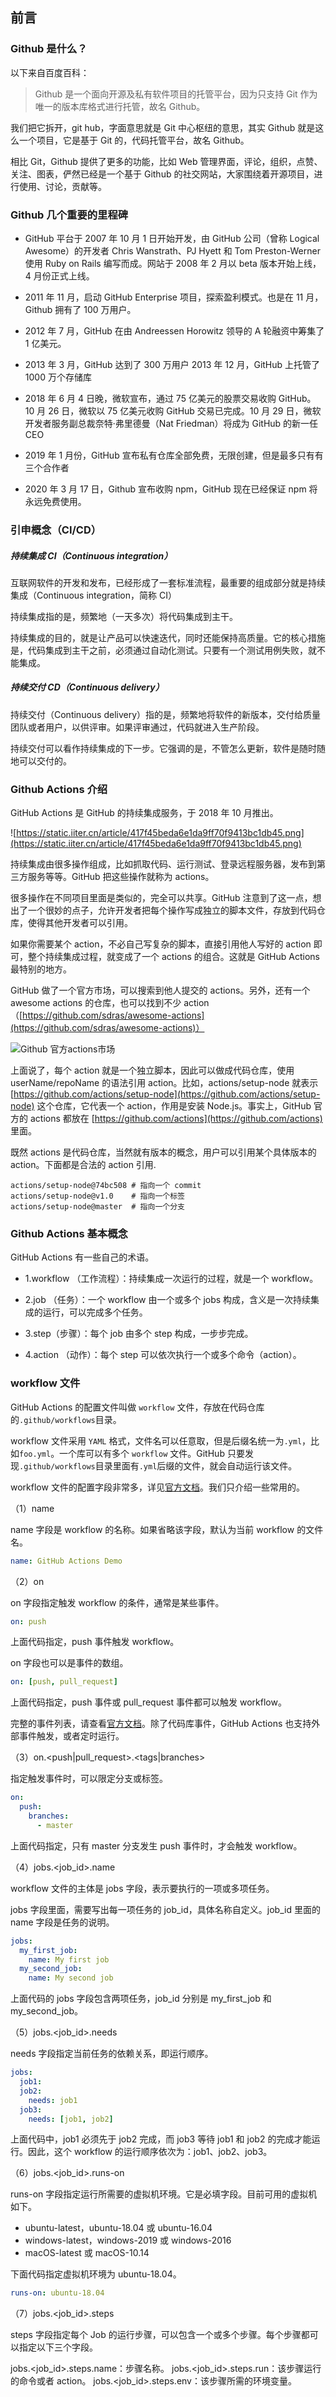 ## 前言

### Github 是什么？

以下来自百度百科：

> Github 是一个面向开源及私有软件项目的托管平台，因为只支持 Git 作为唯一的版本库格式进行托管，故名 Github。

我们把它拆开，git hub，字面意思就是 Git 中心枢纽的意思，其实 Github 就是这么一个项目，它是基于 Git 的，代码托管平台，故名 Github。

相比 Git，Github 提供了更多的功能，比如 Web 管理界面，评论，组织，点赞、关注、图表，俨然已经是一个基于 Github 的社交网站，大家围绕着开源项目，进行使用、讨论，贡献等。

### Github 几个重要的里程碑

- GitHub 平台于 2007 年 10 月 1 日开始开发，由 GitHub 公司（曾称 Logical Awesome）的开发者 Chris Wanstrath、PJ Hyett 和 Tom Preston-Werner 使用 Ruby on Rails 编写而成。网站于 2008 年 2 月以 beta 版本开始上线，4 月份正式上线。

- 2011 年 11 月，启动 GitHub Enterprise 项目，探索盈利模式。也是在 11 月，Github 拥有了 100 万用户。

- 2012 年 7 月，GitHub 在由 Andreessen Horowitz 领导的 A 轮融资中筹集了 1 亿美元。
- 2013 年 3 月，GitHub 达到了 300 万用户 2013 年 12 月，GitHub 上托管了 1000 万个存储库

- 2018 年 6 月 4 日晚，微软宣布，通过 75 亿美元的股票交易收购 GitHub。 10 月 26 日，微软以 75 亿美元收购 GitHub 交易已完成。10 月 29 日，微软开发者服务副总裁奈特·弗里德曼（Nat Friedman）将成为 GitHub 的新一任 CEO

- 2019 年 1 月份，GitHub 宣布私有仓库全部免费，无限创建，但是最多只有有三个合作者

- 2020 年 3 月 17 日，Github 宣布收购 npm，GitHub 现在已经保证 npm 将永远免费使用。

### 引申概念（CI/CD）

##### 持续集成 CI（Continuous integration）

互联网软件的开发和发布，已经形成了一套标准流程，最重要的组成部分就是持续集成（Continuous integration，简称 CI）

持续集成指的是，频繁地（一天多次）将代码集成到主干。

持续集成的目的，就是让产品可以快速迭代，同时还能保持高质量。它的核心措施是，代码集成到主干之前，必须通过自动化测试。只要有一个测试用例失败，就不能集成。

##### 持续交付 CD（Continuous delivery）

持续交付（Continuous delivery）指的是，频繁地将软件的新版本，交付给质量团队或者用户，以供评审。如果评审通过，代码就进入生产阶段。

持续交付可以看作持续集成的下一步。它强调的是，不管怎么更新，软件是随时随地可以交付的。

### Github Actions 介绍

GitHub Actions 是 GitHub 的持续集成服务，于 2018 年 10 月推出。

![https://static.iiter.cn/article/417f45beda6e1da9ff70f9413bc1db45.png](https://static.iiter.cn/article/417f45beda6e1da9ff70f9413bc1db45.png)

持续集成由很多操作组成，比如抓取代码、运行测试、登录远程服务器，发布到第三方服务等等。GitHub 把这些操作就称为 actions。

很多操作在不同项目里面是类似的，完全可以共享。GitHub 注意到了这一点，想出了一个很妙的点子，允许开发者把每个操作写成独立的脚本文件，存放到代码仓库，使得其他开发者可以引用。

如果你需要某个 action，不必自己写复杂的脚本，直接引用他人写好的 action 即可，整个持续集成过程，就变成了一个 actions 的组合。这就是 GitHub Actions 最特别的地方。

GitHub 做了一个官方市场，可以搜索到他人提交的 actions。另外，还有一个 awesome actions 的仓库，也可以找到不少 action（[https://github.com/sdras/awesome-actions](https://github.com/sdras/awesome-actions)）

![Github 官方actions市场](https://static.iiter.cn/article/69ea143cdfdf3ae919947648c496b782.png)

上面说了，每个 action 就是一个独立脚本，因此可以做成代码仓库，使用 userName/repoName 的语法引用 action。比如，actions/setup-node 就表示 [https://github.com/actions/setup-node](https://github.com/actions/setup-node) 这个仓库，它代表一个 action，作用是安装 Node.js。事实上，GitHub 官方的 actions 都放在 [https://github.com/actions](https://github.com/actions) 里面。

既然 actions 是代码仓库，当然就有版本的概念，用户可以引用某个具体版本的 action。下面都是合法的 action 引用.

```
actions/setup-node@74bc508 # 指向一个 commit
actions/setup-node@v1.0    # 指向一个标签
actions/setup-node@master  # 指向一个分支
```

### Github Actions 基本概念

GitHub Actions 有一些自己的术语。

- 1.workflow （工作流程）：持续集成一次运行的过程，就是一个 workflow。

- 2.job （任务）：一个 workflow 由一个或多个 jobs 构成，含义是一次持续集成的运行，可以完成多个任务。

- 3.step（步骤）：每个 job 由多个 step 构成，一步步完成。

- 4.action （动作）：每个 step 可以依次执行一个或多个命令（action）。

### workflow 文件

GitHub Actions 的配置文件叫做 `workflow` 文件，存放在代码仓库的`.github/workflows`目录。

workflow 文件采用 `YAML` 格式，文件名可以任意取，但是后缀名统一为`.yml`，比如`foo.yml`。一个库可以有多个 `workflow` 文件。GitHub 只要发现`.github/workflows`目录里面有`.yml`后缀的文件，就会自动运行该文件。

workflow 文件的配置字段非常多，详见[官方文档](https://help.github.com/en/articles/workflow-syntax-for-github-actions)。我们只介绍一些常用的。

（1）name

name 字段是 workflow 的名称。如果省略该字段，默认为当前 workflow 的文件名。

```yml
name: GitHub Actions Demo
```

（2）on

on 字段指定触发 workflow 的条件，通常是某些事件。

```yml
on: push
```

上面代码指定，push 事件触发 workflow。

on 字段也可以是事件的数组。

```yml
on: [push, pull_request]
```

上面代码指定，push 事件或 pull_request 事件都可以触发 workflow。

完整的事件列表，请查看[官方文档](https://help.github.com/en/articles/events-that-trigger-workflows)。除了代码库事件，GitHub Actions 也支持外部事件触发，或者定时运行。

（3）on.<push|pull_request>.<tags|branches>

指定触发事件时，可以限定分支或标签。

```yml
on:
  push:
    branches:
      - master
```

上面代码指定，只有 master 分支发生 push 事件时，才会触发 workflow。

（4）jobs.<job_id>.name

workflow 文件的主体是 jobs 字段，表示要执行的一项或多项任务。

jobs 字段里面，需要写出每一项任务的 job_id，具体名称自定义。job_id 里面的 name 字段是任务的说明。

```yml
jobs:
  my_first_job:
    name: My first job
  my_second_job:
    name: My second job
```

上面代码的 jobs 字段包含两项任务，job_id 分别是 my_first_job 和 my_second_job。

（5）jobs.<job_id>.needs

needs 字段指定当前任务的依赖关系，即运行顺序。

```yml
jobs:
  job1:
  job2:
    needs: job1
  job3:
    needs: [job1, job2]
```

上面代码中，job1 必须先于 job2 完成，而 job3 等待 job1 和 job2 的完成才能运行。因此，这个 workflow 的运行顺序依次为：job1、job2、job3。

（6）jobs.<job_id>.runs-on

runs-on 字段指定运行所需要的虚拟机环境。它是必填字段。目前可用的虚拟机如下。

- ubuntu-latest，ubuntu-18.04 或 ubuntu-16.04
- windows-latest，windows-2019 或 windows-2016
- macOS-latest 或 macOS-10.14

下面代码指定虚拟机环境为 ubuntu-18.04。

```yml
runs-on: ubuntu-18.04
```

（7）jobs.<job_id>.steps

steps 字段指定每个 Job 的运行步骤，可以包含一个或多个步骤。每个步骤都可以指定以下三个字段。

jobs.<job_id>.steps.name：步骤名称。
jobs.<job_id>.steps.run：该步骤运行的命令或者 action。
jobs.<job_id>.steps.env：该步骤所需的环境变量。
